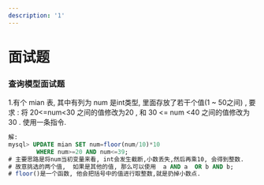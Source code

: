 ```yaml
---
description: '1'
---
```


# 面试题

### 查询模型面试题

1.有个 mian 表, 其中有列为 num 是int类型,  里面存放了若干个值\(1 ~ 50之间\) ,  要求 : 将  20&lt;=num&lt;30  之间的值修改为20 ,  和 30 &lt;= num &lt;40  之间的值修改为 30 .   使用一条指令.

```sql
解:
mysql> UPDATE mian SET num=floor(num/10)*10     
        WHERE num>=20 AND num<=39;
# 主要思路是将num当初变量来看, int会发生截断,小数丢失,然后再乘10, 会得到整数.
# 故意挑选的两个值,  如果是其他的值, 那么可以使用  a AND a  OR b AND b;
# floor()是一个函数, 他会把括号中的值进行取整数,就是扔掉小数点. 
```

